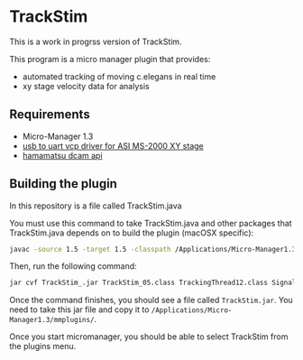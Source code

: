 # TrackStim

This is a work in progrss version of TrackStim.

This program is a micro manager plugin that provides:
- automated tracking of moving c.elegans in real time
- xy stage velocity data for analysis

## Requirements
- Micro-Manager 1.3
- [usb to uart vcp driver for ASI MS-2000 XY stage](https://www.silabs.com/products/development-tools/software/usb-to-uart-bridge-vcp-drivers)
- [hamamatsu dcam api](https://dcam-api.com/)

## Building the plugin

In this repository is a file called TrackStim.java

You must use this command to take TrackStim.java and other packages that TrackStim.java depends on to build the plugin (macOSX specific):

```sh
javac -source 1.5 -target 1.5 -classpath /Applications/Micro-Manager1.3/ij.jar:/Applications/Micro-Manager1.3/plugins/Micro-Manager/MMCoreJ.jar:/Applications/Micro-Manager1.3/plugins/Micro-Manager/MMJ_.jar -Xlint:unchecked TrackStim_05.java

```

Then, run the following command:

```sh
jar cvf TrackStim_.jar TrackStim_05.class TrackingThread12.class SignalSender02.class
```


Once the command finishes, you should see a file called ```TrackStim.jar```.  You need to take this jar file and copy it to ```/Applications/Micro-Manager1.3/mmplugins/```.

Once you start micromanager, you should be able to select TrackStim from the plugins menu.
